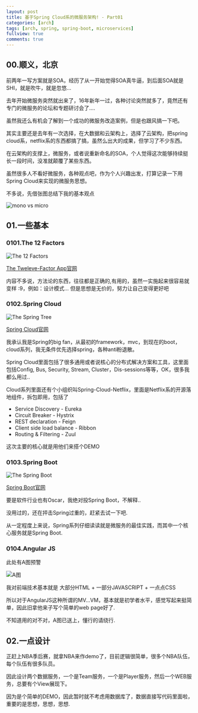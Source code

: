 ```yaml
---
layout: post
title: 基于Spring Cloud系的微服务架构! - Part01
categories: [arch]
tags: [arch, spring, spring-boot, microservices]
fullview: true
comments: true
---
```

## 00.顺义，北京

前两年一写方案就是SOA，经历了从一开始觉得SOA真牛逼，到后面SOA就是SHI，就是吹牛，就是忽悠...

去年开始微服务突然就出来了，16年新年一过，各种讨论突然就多了，竟然还有专门的微服务的论坛和专题研讨会了....

虽然我还么有机会了解到一个成功的微服务改造案例，但是也跟风搞一下吧。

其实主要还是去年有一次选择，在大数据和云架构上，选择了云架构，把spring cloud系，netflix系的东西都搞了搞，虽然么出大的成果，但学习了不少东西。

在云架构的支撑上，微服务，或者说重新命名的SOA，个人觉得这次能够持续挺长一段时间，没准就颠覆了某些东西。

虽然很多人不看好微服务，各种观点吧，作为个人兴趣出发，打算记录一下用Spring Cloud来实现的微服务思想。

不多说，先借张图总结下我的基本观点

![mono vs micro](http://7xr4lt.com1.z0.glb.clouddn.com/Monolithic-vs-Microservices-Future-Processing.jpg-wm "Shit World")

## 01.一些基本

### 0101.The 12 Factors

![The 12 Factors](http://7xr4lt.com1.z0.glb.clouddn.com/Selection_060.png-wm "12 monkeys")

[The Tweleve-Factor App官网](www.12factor.net)

内容不多说，方法论的东西，往往都是正确的,有用的，虽然一实施起来很容易就变样 :9，例如：设计模式... 但是思想是无价的，努力让自己变得更好吧

### 0102.Spring Cloud

![The Spring Tree](http://7xr4lt.com1.z0.glb.clouddn.com/spring-io-tree.png-wm "Spring IO Tree")

[Spring Cloud官网](http://projects.spring.io/spring-cloud/)

我承认我是Spring的big fan，从最初的framework，mvc，到现在的boot，cloud系列，我无条件优先选择spring，各种anti粉退散。

Spring Cloud里面包括了很多通用或者说核心的分布式解决方案和工具，这里面包括Config, Bus, Security, Stream, Cluster，Dis-sessions等等，OK，很多我都么用过..

Cloud系列里面还有个小组织叫Spring-Cloud-Netflix，里面是Netflix系的开源落地组件，拆包即用，包括了

- Service Discovery - Eureka
- Circuit Breaker - Hystrix
- REST declaration - Feign
- Client side load balance - Ribbon
- Routing & Filtering - Zuul

这次主要的核心就是用他们来搭个DEMO

### 0103.Spring Boot

![The Spring Boot](http://7xr4lt.com1.z0.glb.clouddn.com/spring-boot-logo.png-wm "Spring Boot")

[Spring Boot官网](http://projects.spring.io/spring-boot/)

要是软件行业也有Oscar，我绝对投Spring Boot，不解释..

没用过的，还在抨击Spring过重的，赶紧去试一下吧.

从一定程度上来说，Spring系列仔细读读就是微服务的最佳实践，而其中一个核心服务就是Spring Boot.

### 0104.Angular JS

此处有A图预警

![A图](http://7xr4lt.com1.z0.glb.clouddn.com/atu.jpg-wm "A")

我对前端技术基本就是 大部分HTML + 一部分JAVASCRIPT + 一点点CSS

所以对于AngularJS这种所谓的MV...VM，基本就是初学者水平，感觉写起来挺简单，因此旧拿他来子写个简单的web page好了.

不知道用的对不对，A图已送上，懂行的请绕行.

## 02.一点设计

正赶上NBA季后赛，就拿NBA来作demo了，目前逻辑很简单，很多个NBA队伍，每个队伍有很多队员。

因此设计两个数据服务，一个是Team服务，一个是Player服务，然后一个WEB服务，总要有个View展现下。

因为是个简单的DEMO，因此暂时就不考虑用数据库了，数据直接写代码里面啦，重要的是思想，思想，思想.


